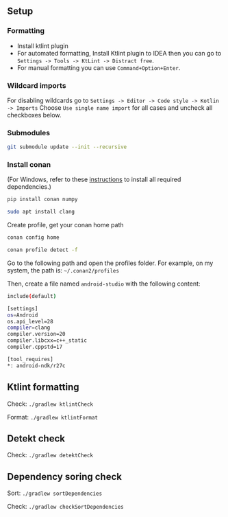## Setup
### Formatting
- Install ktlint plugin
- For automated formatting, Install Ktlint plugin to IDEA then you can go to `Settings -> Tools -> KtLint -> Distract free`.
- For manual formatting you can use `Command+Option+Enter`.

### Wildcard imports
For disabling wildcards go to `Settings -> Editor -> Code style -> Kotlin -> Imports`
Choose `Use single name import` for all cases and uncheck all checkboxes below.


### Submodules

```bash
git submodule update --init --recursive
```

### Install conan

(For Windows, refer to these [instructions](https://github.com/batchar2/fptn/tree/master/deploy/windows) to install all required dependencies.)


```bash
pip install conan numpy
```



```bash
sudo apt install clang
```

Create profile, get your conan home path

```bash
conan config home
```

```bash
conan profile detect -f
```

Go to the following path and open the profiles folder.
For example, on my system, the path is:
`~/.conan2/profiles`

Then, create a file named `android-studio` with the following content:

```bash
include(default)

[settings]
os=Android
os.api_level=28
compiler=clang
compiler.version=20
compiler.libcxx=c++_static
compiler.cppstd=17

[tool_requires]
*: android-ndk/r27c
```



## Ktlint formatting
Check: `./gradlew ktlintCheck`

Format: `./gradlew ktlintFormat`

## Detekt check
Check: `./gradlew detektCheck`

## Dependency soring check
Sort: `./gradlew sortDependencies`

Check: `./gradlew checkSortDependencies`